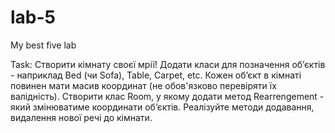 # lab-5
My best five lab

Task: Створити кімнату своєї мрії! Додати класи для позначення об’єктів - наприклад Bed (чи Sofa), Table, Carpet, etc. Кожен об’єкт в кімнаті повинен мати масив координат (не обов'язково перевіряти їх валідність). Створити клас Room, у якому додати метод Rearrengement - який змінюватиме координати об’єктів. Реалізуйте методи додавання, видалення нової речі до кімнати.
